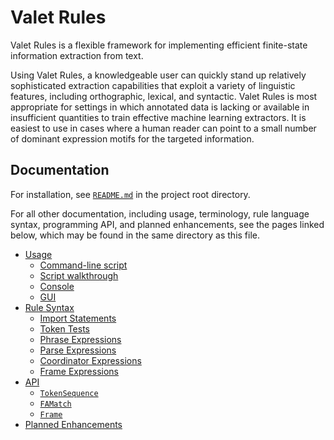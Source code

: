 # Valet Rules

Valet Rules is a flexible framework for implementing efficient
finite-state information extraction from text.

Using Valet Rules, a knowledgeable user can quickly stand up
relatively sophisticated extraction capabilities that exploit a
variety of linguistic features, including orthographic, lexical, and
syntactic. Valet Rules is most appropriate for settings in which
annotated data is lacking or available in insufficient quantities to
train effective machine learning extractors.  It is easiest to use in
cases where a human reader can point to a small number of dominant
expression motifs for the targeted information.

## Documentation

For installation, see [`README.md`](README.md) in the project root directory.

For all other documentation, including usage, terminology, rule
language syntax, programming API, and planned enhancements, see the
pages linked below, which may be found in the same directory as this
file.

* [Usage](VRUsage.md)
  * [Command-line script](VRScript.md)
  * [Script walkthrough](VRScriptWalkthrough.md)
  * [Console](VRConsole.md)
  * [GUI](VRGui.md)
* [Rule Syntax](VRSyntax.md)
  * [Import Statements](VRImports.md)
  * [Token Tests](VRTokenTests.md)
  * [Phrase Expressions](VRPhraseExpressions.md)
  * [Parse Expressions](VRParseExpressions.md)
  * [Coordinator Expressions](VRCoordinators.md)
  * [Frame Expressions](VRFrames.md)
* [API](VRAPI.md)
  * [`TokenSequence`](VRTokenSequence.md)
  * [`FAMatch`](VRMatch.md)
  * [`Frame`](Frame.md)
* [Planned Enhancements](VREP.md)
